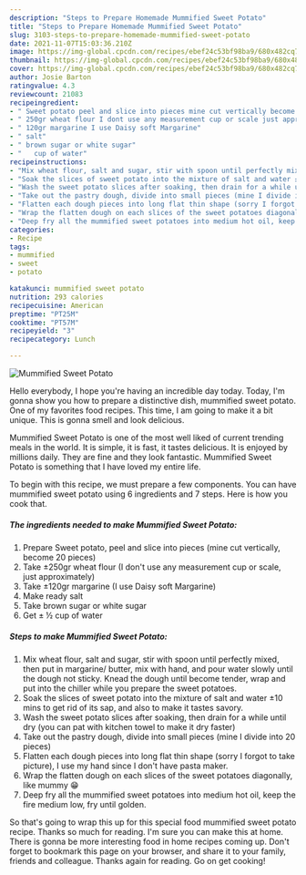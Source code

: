 ```yaml
---
description: "Steps to Prepare Homemade Mummified Sweet Potato"
title: "Steps to Prepare Homemade Mummified Sweet Potato"
slug: 3103-steps-to-prepare-homemade-mummified-sweet-potato
date: 2021-11-07T15:03:36.210Z
image: https://img-global.cpcdn.com/recipes/ebef24c53bf98ba9/680x482cq70/mummified-sweet-potato-recipe-main-photo.jpg
thumbnail: https://img-global.cpcdn.com/recipes/ebef24c53bf98ba9/680x482cq70/mummified-sweet-potato-recipe-main-photo.jpg
cover: https://img-global.cpcdn.com/recipes/ebef24c53bf98ba9/680x482cq70/mummified-sweet-potato-recipe-main-photo.jpg
author: Josie Barton
ratingvalue: 4.3
reviewcount: 21083
recipeingredient:
- " Sweet potato peel and slice into pieces mine cut vertically become 20 pieces"
- " 250gr wheat flour I dont use any measurement cup or scale just approximately"
- " 120gr margarine I use Daisy soft Margarine"
- " salt"
- " brown sugar or white sugar"
- "   cup of water"
recipeinstructions:
- "Mix wheat flour, salt and sugar, stir with spoon until perfectly mixed, then put in margarine/ butter, mix with hand, and pour water slowly until the dough not sticky. Knead the dough until become tender, wrap and put into the chiller while you prepare the sweet potatoes."
- "Soak the slices of sweet potato into the mixture of salt and water ±10 mins to get rid of its sap, and also to make it tastes savory."
- "Wash the sweet potato slices after soaking, then drain for a while until dry (you can pat with kitchen towel to make it dry faster)"
- "Take out the pastry dough, divide into small pieces (mine I divide into 20 pieces)"
- "Flatten each dough pieces into long flat thin shape (sorry I forgot to take picture), I use my hand since I don&#39;t have pasta maker."
- "Wrap the flatten dough on each slices of the sweet potatoes diagonally, like mummy 😁"
- "Deep fry all the mummified sweet potatoes into medium hot oil, keep the fire medium low, fry until golden."
categories:
- Recipe
tags:
- mummified
- sweet
- potato

katakunci: mummified sweet potato 
nutrition: 293 calories
recipecuisine: American
preptime: "PT25M"
cooktime: "PT57M"
recipeyield: "3"
recipecategory: Lunch

---
```



![Mummified Sweet Potato](https://img-global.cpcdn.com/recipes/ebef24c53bf98ba9/680x482cq70/mummified-sweet-potato-recipe-main-photo.jpg)

Hello everybody, I hope you're having an incredible day today. Today, I'm gonna show you how to prepare a distinctive dish, mummified sweet potato. One of my favorites food recipes. This time, I am going to make it a bit unique. This is gonna smell and look delicious.



Mummified Sweet Potato is one of the most well liked of current trending meals in the world. It is simple, it is fast, it tastes delicious. It is enjoyed by millions daily. They are fine and they look fantastic. Mummified Sweet Potato is something that I have loved my entire life.


To begin with this recipe, we must prepare a few components. You can have mummified sweet potato using 6 ingredients and 7 steps. Here is how you cook that.

<!--inarticleads1-->

##### The ingredients needed to make Mummified Sweet Potato:

1. Prepare  Sweet potato, peel and slice into pieces (mine cut vertically, become 20 pieces)
1. Take  ±250gr wheat flour (I don&#39;t use any measurement cup or scale, just approximately)
1. Take  ±120gr margarine (I use Daisy soft Margarine)
1. Make ready  salt
1. Take  brown sugar or white sugar
1. Get  ± ½ cup of water




<!--inarticleads2-->

##### Steps to make Mummified Sweet Potato:

1. Mix wheat flour, salt and sugar, stir with spoon until perfectly mixed, then put in margarine/ butter, mix with hand, and pour water slowly until the dough not sticky. Knead the dough until become tender, wrap and put into the chiller while you prepare the sweet potatoes.
1. Soak the slices of sweet potato into the mixture of salt and water ±10 mins to get rid of its sap, and also to make it tastes savory.
1. Wash the sweet potato slices after soaking, then drain for a while until dry (you can pat with kitchen towel to make it dry faster)
1. Take out the pastry dough, divide into small pieces (mine I divide into 20 pieces)
1. Flatten each dough pieces into long flat thin shape (sorry I forgot to take picture), I use my hand since I don&#39;t have pasta maker.
1. Wrap the flatten dough on each slices of the sweet potatoes diagonally, like mummy 😁
1. Deep fry all the mummified sweet potatoes into medium hot oil, keep the fire medium low, fry until golden.




So that's going to wrap this up for this special food mummified sweet potato recipe. Thanks so much for reading. I'm sure you can make this at home. There is gonna be more interesting food in home recipes coming up. Don't forget to bookmark this page on your browser, and share it to your family, friends and colleague. Thanks again for reading. Go on get cooking!
